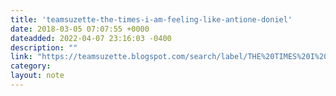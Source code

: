 ```yaml
---
title: 'teamsuzette-the-times-i-am-feeling-like-antione-doniel'
date: 2018-03-05 07:07:55 +0000
dateadded: 2022-04-07 23:16:03 -0400
description: ""
link: "https://teamsuzette.blogspot.com/search/label/THE%20TIMES%20I%20AM%20FEELING%20LIKE%20ANTIONE%20DONIEL"
category:
layout: note
---
```

